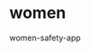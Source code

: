 # women
women-safety-app
<!DOCTYPE html>
<html lang="en">
<head>
  <meta charset="UTF-8" />
  <meta name="viewport" content="width=device-width, initial-scale=1.0" />
  <title>💜 SHEcurity – Women's Safety</title>
  <script src="https://cdn.tailwindcss.com"></script>
</head>
<body class="min-h-screen bg-gradient-to-br from-indigo-600 via-purple-600 to-pink-600 flex items-center justify-center p-4">
  <div id="root" class="w-full"></div>

  <!-- React + Babel -->
  <script src="https://unpkg.com/react@18/umd/react.development.js" crossorigin></script>
  <script src="https://unpkg.com/react-dom@18/umd/react-dom.development.js" crossorigin></script>
  <script src="https://unpkg.com/@babel/standalone/babel.min.js"></script>

  <script type="text/babel">
    const { useState, useEffect, useRef } = React;

    function PanjapurBusSafetyApp(){
      const busTimings = {
        Viralimalai:["5:00 AM","5:50 AM","6:30 AM","7:35 AM","8:05 AM","8:10 AM","8:25 AM","8:50 AM","9:05 AM","9:20 AM","10:20 AM","11:00 AM","11:40 AM","3:45 PM","3:55 PM","4:10 PM","4:30 PM","4:45 PM","5:10 PM","5:50 PM","6:50 PM","6:55 PM","7:30 PM","8:00 PM","8:20 PM"],
        Mathur:["6:00 AM","6:30 AM","6:50 AM","7:58 AM","10:05 AM","1:50 PM","6:47 PM","9:15 PM","10:50 PM"],
        Erasanaickenpatti:["4:45 AM","5:30 AM","6:55 AM","7:55 AM","9:05 AM","9:55 AM","11:05 AM","12:00 PM","12:35 PM","2:10 PM","2:30 PM","4:20 PM","4:55 PM","6:10 PM","6:55 PM","8:55 PM","9:05 PM","10:25 PM"],
        Malampatti:["1:45 PM","4:30 PM","4:30 PM","7:30 PM","7:30 PM","7:30 PM","5:00 AM","5:45 AM","6:20 AM","7:30 AM","9:50 PM","10:15 PM","12:00 AM","1:45 PM","2:45 PM","4:30 PM","7:30 PM"],
        Keeranur:["2:40 PM","3:05 PM","3:22 PM","3:50 PM","4:50 PM","5:25 PM","5:40 PM","6:00 PM","7:25 PM","8:10 PM","8:15 PM","4:45 AM","5:30 AM","5:50 AM","6:37 AM","6:55 AM","7:05 AM","7:25 AM","8:10 AM","8:40 AM","8:55 AM","9:25 AM","10:05 AM","10:30 AM","10:55 AM","11:05 AM","11:25 AM","12:05 PM","12:25 PM","12:40 PM","1:00 PM","1:20 PM","1:50 PM","2:20 PM","2:40 PM","3:05 PM","3:22 PM","3:37 PM","4:07 PM","4:50 PM","5:25 PM","5:35 PM","6:05 PM","6:15 PM","7:05 PM","8:10 PM","8:20 PM","8:40 PM","8:50 PM","5:00 AM","1:00 PM"],
        "Anna university":["9:30 AM","2:20 PM","5:05 PM","7:40 PM"],
        "Fathima nagar":["5:45 AM","8:10 AM","8:55 AM","10:05 AM","11:45 AM","1:35 PM","5:50 PM","9:25 PM","10:05 PM"],
        Pakkudi:["3:00 PM"],
        Dheeranmanagar:["7:30 AM","9:05 AM","11:50 AM","1:50 PM","3:15 PM","5:20 PM","7:20 PM","9:30 PM"],
        BHEL:["1:30 PM","4:55 PM"],
        Thuraikudi:["7:40 AM","8:40 AM","10:30 AM","1:55 PM","3:55 PM","6:45 PM","8:20 PM","10:00 PM"]
      };

      const [selectedStop,setSelectedStop]=useState(Object.keys(busTimings)[0]);
      const [contacts,setContacts]=useState(()=>JSON.parse(localStorage.getItem("ps_contacts"))||[]);
      const [newName,setNewName]=useState("");
      const [newNumber,setNewNumber]=useState("");

      const audioCtxRef=useRef(null);
      const sirenOscRef=useRef(null);
      const sirenPlayingRef=useRef(false);

      function startSiren(){
        if(sirenPlayingRef.current) return;
        const AudioContext=window.AudioContext||window.webkitAudioContext;
        const ctx=new AudioContext();
        audioCtxRef.current=ctx;
        const osc=ctx.createOscillator();
        const gain=ctx.createGain();
        osc.type="sine";osc.frequency.value=500;gain.gain.value=0.4;
        osc.connect(gain).connect(ctx.destination);
        osc.start();
        let up=true;
        const interval=setInterval(()=>{
          if(!sirenPlayingRef.current){clearInterval(interval);return;}
          osc.frequency.setTargetAtTime(up?900:400,ctx.currentTime,0.2);
          up=!up;
        },500);
        sirenOscRef.current={osc,interval};
        sirenPlayingRef.current=true;
      }
      function stopSiren(){
        if(!sirenPlayingRef.current) return;
        const {osc,interval}=sirenOscRef.current||{};
        if(interval) clearInterval(interval);
        if(osc){try{osc.stop();osc.disconnect();}catch(e){}}
        if(audioCtxRef.current){try{audioCtxRef.current.close();}catch(e){}}
        sirenOscRef.current=null;
        sirenPlayingRef.current=false;
      }
      function toggleSiren(){
        sirenPlayingRef.current?stopSiren():startSiren();
      }

      function addContact(){
        if(!newNumber.match(/^\+?\d{6,15}$/)){alert("Invalid number");return;}
        const c={id:Date.now(),name:newName||newNumber,number:newNumber};
        setContacts(p=>[c,...p]);
        setNewName("");setNewNumber("");
      }
      function removeContact(id){
        setContacts(p=>p.filter(c=>c.id!==id));
      }
      useEffect(()=>{localStorage.setItem("ps_contacts",JSON.stringify(contacts));},[contacts]);

    function getLocation(callback) {
      if (!navigator.geolocation) {
        alert("❌ Geolocation not supported");
        return;
      }
      navigator.geolocation.getCurrentPosition(
        pos => callback(null, pos.coords),
        err => {
          let msg = "⚠️ Location failed: ";
          switch(err.code) {
            case err.PERMISSION_DENIED: msg += "Permission denied"; break;
            case err.POSITION_UNAVAILABLE: msg += "Location unavailable"; break;
            case err.TIMEOUT: msg += "Timeout"; break;
            default: msg += "Unknown error";
          }
          alert(msg);
        },
        { enableHighAccuracy: true, timeout: 10000, maximumAge: 0 }
      );
    }

    function sendEmergencyAlert() {
      getLocation((err, coords) => {
        if (err) return;
        const mapsLink = `https://www.google.com/maps?q=${coords.latitude},${coords.longitude}`;
        const message = `🚨 EMERGENCY! I need help. My location: ${mapsLink}`;

        // Send to all contacts
        contacts.forEach(num => {
          window.open(`sms:${num}?body=${encodeURIComponent(message)}`);
          window.open(`https://wa.me/${num.replace('+','')}?text=${encodeURIComponent(message)}`, "_blank");
        });
      });
    }

    function sendSafeCheckIn() {
      getLocation((err, coords) => {
        if (err) return;
        const mapsLink = `https://www.google.com/maps?q=${coords.latitude},${coords.longitude}`;
        const message = `✅ I reached safely! My location: ${mapsLink}`;

        contacts.forEach(num => {
          window.open(`sms:${num}?body=${encodeURIComponent(message)}`);
          window.open(`https://wa.me/${num.replace('+','')}?text=${encodeURIComponent(message)}`, "_blank");
        });
      });
    }
 

         return (
        <div className="backdrop-blur-xl bg-white/20 rounded-3xl shadow-2xl p-8 max-w-6xl w-full text-white">
          {/* Header */}
          <header className="flex flex-col md:flex-row md:items-center md:justify-between gap-4 mb-8">
          
          <h1 className="text-3xl font-extrabold tracking-tight">💜 SHEcurity – Bus Safety</h1>
          <p className="text-sm text-white/80 mt-1">Women’s Safety First ✨</p>
        
              <div className="flex gap-3">
              <button onClick={toggleSiren} className="px-5 py-2.5 rounded-xl bg-red-600 hover:bg-red-700 font-medium transition">🔊 Siren</button>
              <button onClick={sendEmergencyAlert} className="px-5 py-2.5 rounded-xl bg-yellow-400 text-black hover:bg-yellow-300 font-medium transition">⚠️ Alert</button>
              <button onClick={sendSafeCheckIn} className="px-5 py-2.5 rounded-xl bg-green-400 text-black hover:bg-green-300 font-medium transition">✅ Reached</button>
            </div>
          </header>

          {/* Main Grid */}
          <div className="grid grid-cols-1 md:grid-cols-2 gap-8">
            {/* Left: Stops & Contacts */}
            <div className="space-y-6">
              <section>
                <h2 className="font-semibold text-xl mb-3">🚏 Stops</h2>
                <select value={selectedStop} onChange={e=>setSelectedStop(e.target.value)} className="w-full p-3 border rounded-lg text-black">
                  {Object.keys(busTimings).map(s=><option key={s}>{s}</option>)}
                </select>
                <div className="bg-white/30 rounded-xl p-4 mt-4">
                  <h3 className="font-medium mb-2">⏰ Timings for {selectedStop}</h3>
                  <ul className="space-y-1 max-h-56 overflow-y-auto pr-2">
                    {busTimings[selectedStop].map((t,i)=><li key={i} className="px-2 py-1">{t}</li>)}
                  </ul>
                </div>
              </section>

              <section>
                <h3 className="font-semibold text-xl mb-3">📞 Emergency Contacts</h3>
                <div className="flex gap-2">
                  <input value={newName} onChange={e=>setNewName(e.target.value)} placeholder="Name" className="p-3 border rounded-lg flex-1 text-black" />
                  <input value={newNumber} onChange={e=>setNewNumber(e.target.value)} placeholder="Number" className="p-3 border rounded-lg w-44 text-black" />
                  <button onClick={addContact} className="px-4 py-2 bg-blue-600 hover:bg-blue-700 rounded-lg font-medium">Add</button>
                </div>
                <ul className="mt-4 space-y-3">
                  {contacts.map(c=>(
                    <li key={c.id} className="flex items-center justify-between bg-white/30 rounded-xl p-3">
                      <div>
                        <div className="font-medium">{c.name}</div>
                        <div className="text-sm">{c.number}</div>
                      </div>
                      <button onClick={()=>removeContact(c.id)} className="px-3 py-1 bg-red-500 hover:bg-red-600 rounded-lg">Remove</button>
                    </li>
                  ))}
                </ul>
              </section>
            </div>

            {/* Right: Safe Routes + Safety Locations */}
            <div className="space-y-6">
              <section>
                <h2 className="font-semibold text-xl mb-3">🛡️ Safe Routes</h2>
                <p className="text-sm mb-4">Coming soon: Route safety ratings & notes from commuters.</p>
                <div className="space-y-3">
                  <div className="bg-white/30 p-4 rounded-xl">
                    <p className="text-sm">✅ Main Road – Well-lit, safe</p>
                  </div>
                  <div className="bg-white/30 p-4 rounded-xl">
                    <p className="text-sm">⚠️ Shortcut Street – Avoid at night</p>
                  </div>
                </div>
              </section>

              <section>
                <h2 className="font-semibold text-xl mb-3">🚨 Safety Locations in Trichy</h2>
                <div className="bg-white/30 p-4 rounded-xl max-h-64 overflow-y-auto text-sm space-y-2">
                  <h3 className="font-medium">🚔 Police Stations</h3>
                  <ul className="list-disc list-inside">
                    <li>Cantonment Police Station</li>
                    <li>Sangiliyandapuram Police Station</li>
                    <li>Thillai Nagar Police Station</li>
                    <li>Srirangam Police Station</li>
                    <li>Fort Police Station</li>
                  </ul>

                  <h3 className="font-medium mt-3">🏠 Safe Shelters & Hostels</h3>
                  <ul className="list-disc list-inside">
                    <li>Govt. Working Women’s Hostel</li>
                    <li>YWCA Women’s Hostel</li>
                    <li>Nehru Memorial Hostel</li>
                    <li>St. Joseph’s Women’s Hostel</li>
                    <li>Anbalaya / Good Shepherd Homes</li>
                  </ul>

                  <h3 className="font-medium mt-3">🏥 Emergency Clinics</h3>
                  <ul className="list-disc list-inside">
                    <li>Kauvery Hospital</li>
                    <li>Apollo Speciality Hospital</li>
                    <li>Cauvery Women’s Care Hospital</li>
                    <li>MGM Healthcare Srirangam</li>
                    <li>Govt. HQ Hospital</li>
                  </ul>
                </div>
              </section>
            </div>
          </div>

          {/* Footer */}
          <footer className="mt-8 pt-4 border-t border-white/20 text-sm text-white/80 text-center">
            ⚡ Note: SMS/WhatsApp sending depends on device support. This demo copies text & opens apps.
          </footer>
        </div>
      );
    }

    ReactDOM.createRoot(document.getElementById('root')).render(<PanjapurBusSafetyApp/>);
  </script>
</body>
</html>

